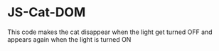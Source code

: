 # JS-Cat-DOM
This code makes the cat disappear when the light get turned OFF and appears again when the light is turned ON
